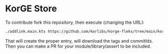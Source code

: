 # KorGE Store

To contribute fork this repository, then execute (changing the URL):

```bash
./addlink.main.kts https://github.com/korlibs/korge-fleks/tree/main/korge-fleks
```

That will create the proper entry, will download the tags and commitIds.
Then you can make a PR for your module/library/assert to be included.
